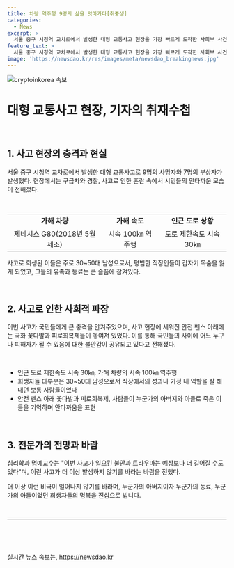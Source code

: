 ```yaml
---
title: 차량 역주행 9명의 삶을 앗아가다[취중생]
categories:
  - News
excerpt: >
  서울 중구 시청역 교차로에서 발생한 대형 교통사고 현장을 가장 빠르게 도착한 사회부 사건팀의 기자가 전한 속보. 차량의 역주행으로 9명이 사망하고 7명이 다쳤으며, 희생자들은 평범한 직장인들로 30~50대 남성들이었다. 급발진 주장에 대한 수사가 이어지고 있으며, 현장에서는 안타까움과 불안함이 느껴지고 있는 상황. 사고 현장에는 애도와 추모의 뜻으로 국화꽃과 편지가 놓여져 있으며, 사회 전체에 집단 불안감을 조성하고 있다는 의견도 제기되고 있다. (150자)
feature_text: >
  서울 중구 시청역 교차로에서 발생한 대형 교통사고 현장을 가장 빠르게 도착한 사회부 사건팀의 기자가 전한 속보. 차량의 역주행으로 9명이 사망하고 7명이 다쳤으며, 희생자들은 평범한 직장인들로 30~50대 남성들이었다. 급발진 주장에 대한 수사가 이어지고 있으며, 현장에서는 안타까움과 불안함이 느껴지고 있는 상황. 사고 현장에는 애도와 추모의 뜻으로 국화꽃과 편지가 놓여져 있으며, 사회 전체에 집단 불안감을 조성하고 있다는 의견도 제기되고 있다. (150자)
image: 'https://newsdao.kr/res/images/meta/newsdao_breakingnews.jpg'
---
```


<p><img src="https://newsdao.kr/res/images/meta/newsdao_breakingnews.jpg" alt="cryptoinkorea 속보" /></p>

<h1>대형 교통사고 현장, 기자의 취재수첩</h1>

<p data-ke-size="size16">&nbsp;</p>

<h2 data-ke-size="size26">1. 사고 현장의 충격과 현실</h2>

<p data-ke-size="size16">서울 중구 시청역 교차로에서 발생한 대형 교통사고로 9명의 사망자와 7명의 부상자가 발생했다. 현장에서는 구급차와 경찰, 사고로 인한 혼란 속에서 시민들의 안타까운 모습이 전해졌다.</p>

<p><br></p>

<table>
  <tr>
    <td style="text-align: center; height: 17px;"><b>가해 차량</b></td>
    <td style="text-align: center; height: 17px;"><b>가해 속도</b></td>
    <td style="text-align: center; height: 17px;"><b>인근 도로 상황</b></td>
  </tr>
  <tr>
    <td style="text-align: center; height: 17px;">제네시스 G80(2018년 5월 제조)</td>
    <td style="text-align: center; height: 17px;">시속 100㎞ 역주행</td>
    <td style="text-align: center; height: 17px;">도로 제한속도 시속 30㎞</td>
  </tr>
</table>

<p data-ke-size="size16">사고로 희생된 이들은 주로 30~50대 남성으로서, 평범한 직장인들이 갑자기 목숨을 잃게 되었고, 그들의 유족과 동료는 큰 슬픔에 잠겨있다.</p>

<p><br></p>

<h2 data-ke-size="size26">2. 사고로 인한 사회적 파장</h2>

<p data-ke-size="size16">이번 사고가 국민들에게 큰 충격을 안겨주었으며, 사고 현장에 세워진 안전 펜스 아래에는 국화 꽃다발과 피로회복제들이 놓여져 있었다. 이를 통해 국민들의 사이에 어느 누구나 피해자가 될 수 있음에 대한 불안감이 공유되고 있다고 전해졌다.</p>

<p><br></p>

<ul>
  <li>인근 도로 제한속도 시속 30㎞, 가해 차량의 시속 100㎞ 역주행</li>
  <li>희생자들 대부분은 30~50대 남성으로서 직장에서의 성과나 가정 내 역할을 잘 해내던 보통 사람들이었다</li>
  <li>안전 펜스 아래 꽃다발과 피로회복제, 사람들이 누군가의 아버지와 아들로 죽은 이들을 기억하며 안타까움을 표현</li>
</ul>

<p><br></p>

<h2 data-ke-size="size26">3. 전문가의 전망과 바람</h2>

<p data-ke-size="size16">심리학과 명예교수는 "이번 사고가 일으킨 불안과 트라우마는 예상보다 더 길어질 수도 있다"며, 이런 사고가 더 이상 발생하지 않기를 바라는 바람을 전했다.</p>

<p data-ke-size="size16">더 이상 이런 비극이 일어나지 않기를 바라며, 누군가의 아버지이자 누군가의 동료, 누군가의 아들이었던 희생자들의 명복을 진심으로 빕니다.</p>

<p><br>
<hr></p>

<p data-ke-size="size16">&nbsp;</p>

<p data-ke-size="size16">&nbsp;</p>
실시간 뉴스 속보는, <a href="https://newsdao.kr" rel="dofollow">https://newsdao.kr</a>


